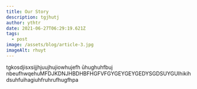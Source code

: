 ```yaml
---
title: Our Story
description: tgjhutj
author: ythtr
date: 2021-06-27T06:29:19.621Z
tags:
  - post
image: /assets/blog/article-3.jpg
imageAlt: rhuyt
---
```

tgkosdjisxsijjhjuujhujiowhujefh ūhughuhfbuj nbeufhwqehuMFDJKDNJHBDHBFHGFVFGYGEYGEYGEDYSGDSUYGUIhikihdsuhfuihagiuhfruhrufhugfhpa